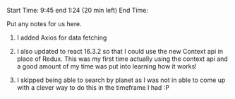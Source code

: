 Start Time: 9:45 end 1:24 (20 min left)				End Time:

Put any notes for us here.
1. I added Axios for data fetching

2. I also updated to react 16.3.2 so that I could use the new Context api in place of Redux. This was my first time actually using the context api and a good amount of my time was put into learning how it works!

3. I skipped being able to search by planet as I was not in able to come up with a clever way to do this in the timeframe I had :P

